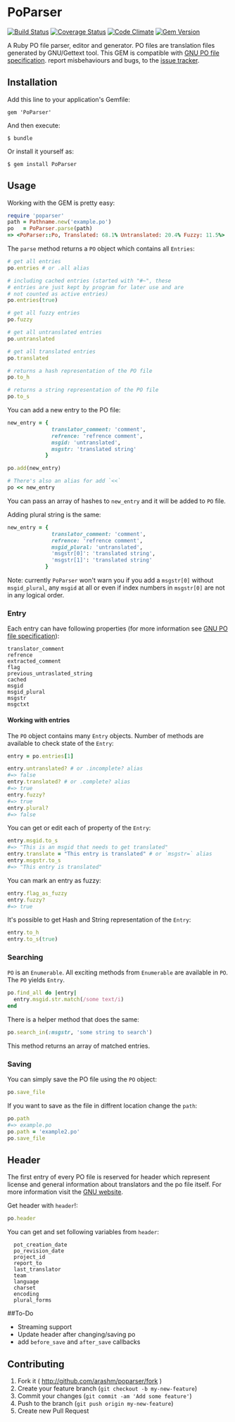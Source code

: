 # PoParser

[![Build Status](https://travis-ci.org/arashm/PoParser.svg?branch=master)](https://travis-ci.org/arashm/PoParser)
[![Coverage Status](https://img.shields.io/coveralls/arashm/PoParser.svg)](https://coveralls.io/r/arashm/PoParser)
[![Code Climate](https://codeclimate.com/github/arashm/PoParser.png)](https://codeclimate.com/github/arashm/PoParser)
[![Gem Version](https://badge.fury.io/rb/PoParser.svg)](http://badge.fury.io/rb/PoParser)

A Ruby PO file parser, editor and generator. PO files are translation files generated by GNU/Gettext tool. This GEM is compatible with [GNU PO file specification](https://www.gnu.org/software/gettext/manual/html_node/PO-Files.html). report misbehaviours and bugs, to the [issue tracker](https://github.com/arashm/PoParser/issues).

## Installation

Add this line to your application's Gemfile:

    gem 'PoParser'

And then execute:

    $ bundle

Or install it yourself as:

    $ gem install PoParser

## Usage

Working with the GEM is pretty easy:

```ruby
require 'poparser'
path = Pathname.new('example.po')
po   = PoParser.parse(path)
=> <PoParser::Po, Translated: 68.1% Untranslated: 20.4% Fuzzy: 11.5%>
```

The `parse` method returns a `PO` object which contains all `Entries`:

```ruby
# get all entries
po.entries # or .all alias

# including cached entries (started with "#~", these
# entries are just kept by program for later use and are
# not counted as active entries)
po.entries(true)

# get all fuzzy entries
po.fuzzy

# get all untranslated entries
po.untranslated

# get all translated entries
po.translated

# returns a hash representation of the PO file
po.to_h

# returns a string representation of the PO file
po.to_s
```

You can add a new entry to the PO file:

```ruby
new_entry = {
              translator_comment: 'comment',
              refrence: 'refrence comment',
              msgid: 'untranslated',
              msgstr: 'translated string'
            }

po.add(new_entry)

# There's also an alias for add `<<`
po << new_entry
```

You can pass an array of hashes to `new_entry` and it will be added to `PO` file.

Adding plural string is the same:

```ruby
new_entry = {
              translator_comment: 'comment',
              refrence: 'refrence comment',
              msgid_plural: 'untranslated',
              'msgstr[0]': 'translated string',
              'msgstr[1]': 'translated string'
            }

```

Note: currently `PoParser` won't warn you if you add a `msgstr[0]` without `msgid_plural`, any `msgid` at all or even if index numbers in `msgstr[0]` are not in any logical order.

### Entry

Each entry can have following properties (for more information see [GNU PO file specification](https://www.gnu.org/software/gettext/manual/html_node/PO-Files.html)):

```
translator_comment
refrence
extracted_comment
flag
previous_untraslated_string
cached
msgid
msgid_plural
msgstr
msgctxt
```

#### Working with entries

The `PO` object contains many `Entry` objects. Number of methods are available to check state of the `Entry`:

```ruby
entry = po.entries[1]

entry.untranslated? # or .incomplete? alias
#=> false
entry.translated? # or .complete? alias
#=> true
entry.fuzzy?
#=> true
entry.plural?
#=> false
```

You can get or edit each of property of the `Entry`:

```ruby
entry.msgid.to_s
#=> "This is an msgid that needs to get translated"
entry.translate = "This entry is translated" # or `msgstr=` alias
entry.msgstr.to_s
#=> "This entry is translated"
```

You can mark an entry as fuzzy:

```ruby
entry.flag_as_fuzzy
entry.fuzzy?
#=> true
```

It's possible to get Hash and String representation of the `Entry`:

```ruby
entry.to_h
entry.to_s(true)
```

### Searching

`PO` is an `Enumerable`. All exciting methods from `Enumerable` are available in `PO`. The `PO` yields `Entry`.

```ruby
po.find_all do |entry|
  entry.msgid.str.match(/some text/i)
end
```

There is a helper method that does the same:

```ruby
po.search_in(:msgstr, 'some string to search')
```

This method returns an array of matched entries.

### Saving
You can simply save the PO file using the `PO` object:

```ruby
po.save_file
```

If you want to save as the file in diffrent location change the `path`:

```ruby
po.path
#=> example.po
po.path = 'example2.po'
po.save_file
```

## Header

The first entry of every PO file is reserved for header which represent license and general information about translators and the po file itself. For more information visit the [GNU website](https://www.gnu.org/software/gettext/manual/html_node/Header-Entry.html#Header-Entry).

Get header with `header`!:

```ruby
po.header
```

You can get and set following variables from `header`:

```
  pot_creation_date
  po_revision_date
  project_id
  report_to
  last_translator
  team
  language
  charset
  encoding
  plural_forms
```

##To-Do

* Streaming support
* Update header after changing/saving po
* add `before_save` and `after_save` callbacks

## Contributing

1. Fork it ( http://github.com/arashm/poparser/fork )
2. Create your feature branch (`git checkout -b my-new-feature`)
3. Commit your changes (`git commit -am 'Add some feature'`)
4. Push to the branch (`git push origin my-new-feature`)
5. Create new Pull Request
